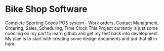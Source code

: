 # Bike Shop Software
Complete Sporting Goods POS system - Work orders, Contact Managment, Ordering, Sales, Scheduling, Time Clock
This Project currently is just some noodling on my part to learn github and get my feet back into development.
My plan is to start with creating some design documents and put that all in here. 
